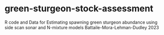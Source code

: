 # green-sturgeon-stock-assessment
R code and Data for Estimating spawning green sturgeon abundance using side scan sonar and N-mixture models  Battaile-Mora-Lehman-Dudley 2023
